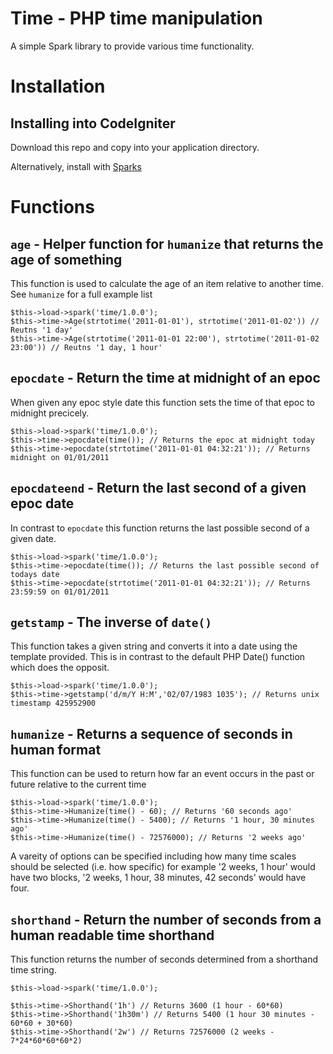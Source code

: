 Time - PHP time manipulation
============================
A simple Spark library to provide various time functionality.


Installation
============

Installing into CodeIgniter
---------------------------
Download this repo and copy into your application directory.

Alternatively, install with [Sparks](http://getsparks.org/)


Functions
=========

`age` - Helper function for `humanize` that returns the age of something
------------------------------------------------------------------------
This function is used to calculate the age of an item relative to another time. See `humanize` for a full example list

	$this->load->spark('time/1.0.0');
	$this->time->Age(strtotime('2011-01-01'), strtotime('2011-01-02')) // Reutns '1 day'
	$this->time->Age(strtotime('2011-01-01 22:00'), strtotime('2011-01-02 23:00')) // Reutns '1 day, 1 hour'


`epocdate` - Return the time at midnight of an epoc
---------------------------------------------------
When given any epoc style date this function sets the time of that epoc to midnight precicely.

	$this->load->spark('time/1.0.0');
	$this->time->epocdate(time()); // Returns the epoc at midnight today
	$this->time->epocdate(strtotime('2011-01-01 04:32:21')); // Returns midnight on 01/01/2011


`epocdateend` - Return the last second of a given epoc date
-----------------------------------------------------------
In contrast to `epocdate` this function returns the last possible second of a given date.

	$this->load->spark('time/1.0.0');
	$this->time->epocdate(time()); // Returns the last possible second of todays date
	$this->time->epocdate(strtotime('2011-01-01 04:32:21')); // Returns 23:59:59 on 01/01/2011


`getstamp` - The inverse of `date()`
------------------------------------
This function takes a given string and converts it into a date using the template provided.
This is in contrast to the default PHP Date() function which does the opposit.


	$this->load->spark('time/1.0.0');
	$this->time->getstamp('d/m/Y H:M','02/07/1983 1035'); // Returns unix timestamp 425952900
	

`humanize` - Returns a sequence of seconds in human format
----------------------------------------------------------
This function can be used to return how far an event occurs in the past or future relative to the current time

	$this->load->spark('time/1.0.0');
	$this->time->Humanize(time() - 60); // Returns '60 seconds ago'
	$this->time->Humanize(time() - 5400); // Returns '1 hour, 30 minutes ago'
	$this->time->Humanize(time() - 72576000); // Returns '2 weeks ago'

A vareity of options can be specified including how many time scales should be selected (i.e. how specific) for example '2 weeks, 1 hour' would have two blocks, '2 weeks, 1 hour, 38 minutes, 42 seconds' would have four.


`shorthand` - Return the number of seconds from a human readable time shorthand
-------------------------------------------------------------------------------
This function returns the number of seconds determined from a shorthand time string.

	$this->load->spark('time/1.0.0');

	$this->time->Shorthand('1h') // Returns 3600 (1 hour - 60*60)
	$this->time->Shorthand('1h30m') // Returns 5400 (1 hour 30 minutes - 60*60 + 30*60)
	$this->time->Shorthand('2w') // Returns 72576000 (2 weeks - 7*24*60*60*60*2)
